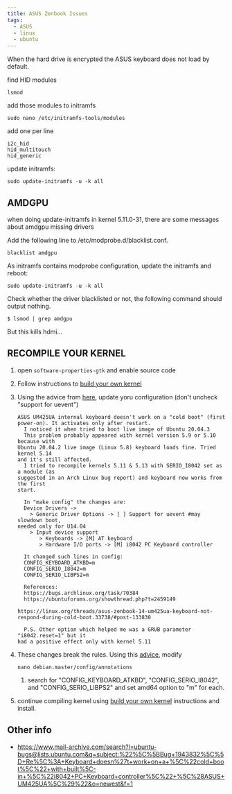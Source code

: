 ```yaml
---
title: ASUS Zenbook Issues
tags:
  - ASUS
  - linux
  - ubuntu
---
```


When the hard drive is encrypted the ASUS keyboard does not load by default.

find HID modules

```
lsmod
```

add those modules to initramfs

```
sudo nano /etc/initramfs-tools/modules
```

add one per line

```
i2c_hid
hid_multitouch
hid_generic
```

update initramfs:

```
sudo update-initramfs -u -k all
```


## AMDGPU

when doing update-initramfs in kernel 5.11.0-31, there are some messages about amdgpu missing drivers

Add the following line to /etc/modprobe.d/blacklist.conf.

```
blacklist amdgpu
```

As initramfs contains modprobe configuration, update the initramfs and reboot:

```
sudo update-initramfs -u -k all
```

Check whether the driver blacklisted or not, the following command should output nothing.

```
$ lsmod | grep amdgpu
```

But this kills hdmi...

## RECOMPILE YOUR KERNEL

1. open ```software-properties-gtk``` and enable source code
1. Follow instructions to [build your own kernel](https://wiki.ubuntu.com/Kernel/BuildYourOwnKernel)
1. Using the advice from [here](https://www.mail-archive.com/ubuntu-bugs@lists.ubuntu.com/msg5955393.html), update yoru configuration (don't uncheck "support for uevent")

    ```
    ASUS UM425UA internal keyboard doesn't work on a "cold boot" (first 
    power-on). It activates only after restart.
      I noticed it when tried to boot live image of Ubuntu 20.04.3
      This problem probably appeared with kernel version 5.9 or 5.10 because with 
    Ubuntu 20.04.2 live image (Linux 5.8) keyboard loads fine. Tried kernel 5.14 
    and it's still affected.
      I tried to recompile kernels 5.11 & 5.13 with SERIO_I8042 set as a module (as 
    suggested in an Arch Linux bug report) and keyboard now works from the first 
    start.
      
      In "make config" the changes are:
      Device Drivers ->
        > Generic Driver Options -> [ ] Support for uevent #may slowdown boot, 
    needed only for U14.04
        > Input device support
           > Keyboards -> [M] AT keyboard
           > Hardware I/O ports -> [M] i8042 PC Keyboard controller
      
      It changed such lines in config:
      CONFIG_KEYBOARD_ATKBD=m
      CONFIG_SERIO_I8042=m
      CONFIG_SERIO_LIBPS2=m
      
      References:
      https://bugs.archlinux.org/task/70384
      https://ubuntuforums.org/showthread.php?t=2459149
      
    https://linux.org/threads/asus-zenbook-14-um425ua-keyboard-not-respond-during-cold-boot.33738/#post-133830
      
      P.S. Other option which helped me was a GRUB parameter "i8042.reset=1" but it 
    had a positive effect only with kernel 5.11
    ```

1. These changes break the rules.  Using this [advice](), modify 
    
    ```
    nano debian.master/config/annotations
    ```
    
    1. search for "CONFIG_KEYBOARD_ATKBD", "CONFIG_SERIO_I8042", and "CONFIG_SERIO_LIBPS2" and set amd64 option to "m" for each.

1. continue compiling kernel using [build your own kernel](https://wiki.ubuntu.com/Kernel/BuildYourOwnKernel) instructions and install.


## Other info

* <https://www.mail-archive.com/search?l=ubuntu-bugs@lists.ubuntu.com&q=subject:%22%5C%5BBug+1943832%5C%5D+Re%5C%3A+Keyboard+doesn%27t+work+on+a+%5C%22cold+boot%5C%22+with+built%5C-in+%5C%22i8042+PC+Keyboard+controller%5C%22+%5C%28ASUS+UM425UA%5C%29%22&o=newest&f=1>

